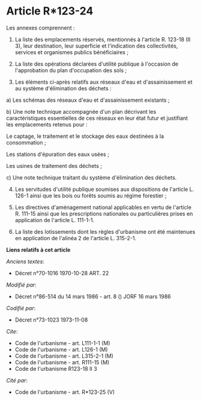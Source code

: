 # Article R*123-24

Les annexes comprennent :

1. La liste des emplacements réservés, mentionnés à l'article R. 123-18 (II 3), leur destination, leur superficie et
l'indication des collectivités, services et organismes publics bénéficiaires ;

2. La liste des opérations déclarées d'utilité publique à l'occasion de l'approbation du plan d'occupation des sols ;

3. Les éléments ci-après relatifs aux réseaux d'eau et d'assainissement et au système d'élimination des déchets :

a) Les schémas des réseaux d'eau et d'assainissement existants ;

b) Une note technique accompagnée d'un plan décrivant les caractéristiques essentielles de ces réseaux en leur état futur et
justifiant les emplacements retenus pour :

Le captage, le traitement et le stockage des eaux destinées à la consommation ;

Les stations d'épuration des eaux usées ;

Les usines de traitement des déchets ;

c) Une note technique traitant du système d'élimination des déchets.

4. Les servitudes d'utilité publique soumises aux dispositions de l'article L. 126-1 ainsi que les bois ou forêts soumis au
régime forestier ;

5. Les directives d'aménagement national applicables en vertu de l'article R. 111-15 ainsi que les prescriptions nationales
ou particulières prises en application de l'article L. 111-1-1.

6. La liste des lotissements dont les règles d'urbanisme ont été maintenues en application de l'alinéa 2 de l'article L.
315-2-1.

**Liens relatifs à cet article**

_Anciens textes_:

  - Décret n°70-1016 1970-10-28 ART. 22

_Modifié par_:

  - Décret n°86-514 du 14 mars 1986 - art. 8 () JORF 16 mars 1986

_Codifié par_:

  - Décret n°73-1023 1973-11-08

_Cite_:

  - Code de l'urbanisme - art. L111-1-1 (M)
  - Code de l'urbanisme - art. L126-1 (M)
  - Code de l'urbanisme - art. L315-2-1 (M)
  - Code de l'urbanisme - art. R111-15 (M)
  - Code de l'urbanisme R123-18 II 3

_Cité par_:

  - Code de l'urbanisme - art. R*123-25 (V)
